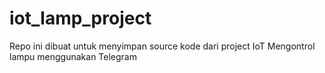 # iot_lamp_project
Repo ini dibuat untuk menyimpan source kode dari project IoT Mengontrol lampu menggunakan Telegram
